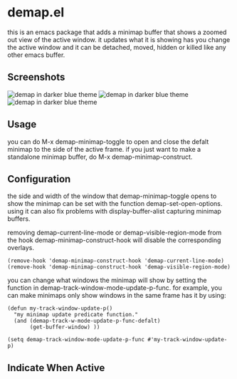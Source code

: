 demap.el
========

this is an emacs package that adds a minimap buffer that shows a zoomed out view
of the active window. it updates what it is showing has you change the active
window and it can be detached, moved, hidden or killed like any other emacs
buffer.

Screenshots
-----------

![demap in darker blue theme](https://drive.google.com/uc?export=view&id=1BewWlI9-GsihrRZzMpgY54iLu9SrWUVc)
![demap in darker blue theme](https://drive.google.com/uc?export=view&id=15wQ8ReWQM7h0ROxHaEV8C277IPwN1axw)
![demap in darker blue theme](https://drive.google.com/uc?export=view&id=1i2z4dBbZnyLZqLzJEvaXIeIXmNz-FeIC)

Usage
-----

you can do <kdb>M-x demap-minimap-toggle</kdb> to open and close the defalt minimap to the
side of the active frame. if you just want to make a standalone minimap buffer, do
<kdb>M-x demap-minimap-construct</kdb>.

Configuration
-------------

the side and width of the window that <kdb>demap-minimap-toggle</kdb> opens to show the
minimap can be set with the function <kdb>demap-set-open-options</kdb>. using it can also
fix problems with <kdb>display-buffer-alist</kdb> capturing minimap buffers.

removing <kdb>demap-current-line-mode</kdb> or <kdb>demap-visible-region-mode</kdb> from the
hook <kdb>demap-minimap-construct-hook</kdb> will disable the corresponding
overlays.

``` emacs-lisp
(remove-hook 'demap-minimap-construct-hook 'demap-current-line-mode)
(remove-hook 'demap-minimap-construct-hook 'demap-visible-region-mode)
```

you can change what windows the minimap will show by setting the function in
<kdb>demap-track-window-mode-update-p-func</kdb>. for example, you can make minimaps only
show windows in the same frame has it by using:

``` emacs-lisp
(defun my-track-window-update-p()
  "my minimap update predicate function."
  (and (demap-track-w-mode-update-p-func-defalt)
       (get-buffer-window) ))

(setq demap-track-window-mode-update-p-func #'my-track-window-update-p)
```

Indicate When Active
--------------------
